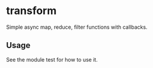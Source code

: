 transform
===

Simple async map, reduce, filter functions with callbacks.

Usage
---

See the module test for how to use it.

